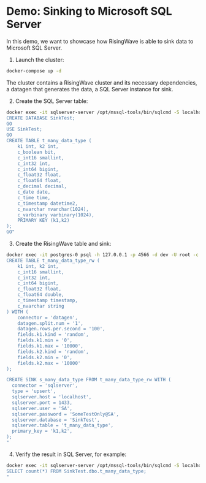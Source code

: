 # Demo: Sinking to Microsoft SQL Server

In this demo, we want to showcase how RisingWave is able to sink data to Microsoft SQL Server.


1. Launch the cluster:

```sh
docker-compose up -d
```

The cluster contains a RisingWave cluster and its necessary dependencies, a datagen that generates the data, a SQL Server instance for sink.

2. Create the SQL Server table:

```sh
docker exec -it sqlserver-server /opt/mssql-tools/bin/sqlcmd -S localhost -U SA -P SomeTestOnly@SA -Q "
CREATE DATABASE SinkTest;
GO
USE SinkTest;
GO
CREATE TABLE t_many_data_type (
    k1 int, k2 int,
    c_boolean bit,
    c_int16 smallint,
    c_int32 int,
    c_int64 bigint,
    c_float32 float,
    c_float64 float,
    c_decimal decimal,
    c_date date,
    c_time time,
    c_timestamp datetime2,
    c_nvarchar nvarchar(1024),
    c_varbinary varbinary(1024),
    PRIMARY KEY (k1,k2)
);
GO"
```

3. Create the RisingWave table and sink:

```sh
docker exec -it postgres-0 psql -h 127.0.0.1 -p 4566 -d dev -U root -c "
CREATE TABLE t_many_data_type_rw (
    k1 int, k2 int,
    c_int16 smallint,
    c_int32 int,
    c_int64 bigint,
    c_float32 float,
    c_float64 double,
    c_timestamp timestamp,
    c_nvarchar string
) WITH (
    connector = 'datagen',
    datagen.split.num = '1',
    datagen.rows.per.second = '100',
    fields.k1.kind = 'random',
    fields.k1.min = '0',
    fields.k1.max = '10000',
    fields.k2.kind = 'random',
    fields.k2.min = '0',
    fields.k2.max = '10000'
);

CREATE SINK s_many_data_type FROM t_many_data_type_rw WITH (
  connector = 'sqlserver',
  type = 'upsert',
  sqlserver.host = 'localhost',
  sqlserver.port = 1433,
  sqlserver.user = 'SA',
  sqlserver.password = 'SomeTestOnly@SA',
  sqlserver.database = 'SinkTest',
  sqlserver.table = 't_many_data_type',
  primary_key = 'k1,k2',
);
"
```

4. Verify the result in SQL Server, for example:

```sh
docker exec -it sqlserver-server /opt/mssql-tools/bin/sqlcmd -S localhost -U SA -P SomeTestOnly@SA -Q "
SELECT count(*) FROM SinkTest.dbo.t_many_data_type;
"
```
